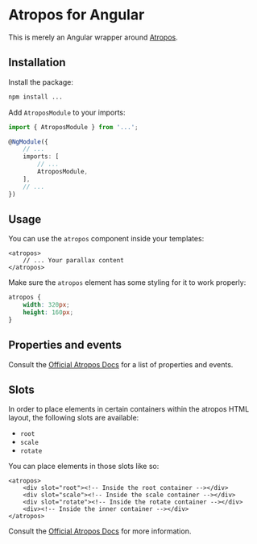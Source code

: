 # Atropos for Angular

This is merely an Angular wrapper around [Atropos](https://atroposjs.com/).

## Installation

Install the package:

```bash
npm install ...
```

Add `AtroposModule` to your imports:

```typescript
import { AtroposModule } from '...';

@NgModule({
    // ...
    imports: [
        // ...
        AtroposModule,
    ],
    // ...
})
```

## Usage

You can use the `atropos` component inside your templates:

```angular2html
<atropos>
    // ... Your parallax content
</atropos>
```

Make sure the `atropos` element has some styling for it to work properly:

```css
atropos {
    width: 320px;
    height: 160px;
}
```

## Properties and events

Consult the [Official Atropos Docs](https://atroposjs.com/docs#parameters) for a list of properties and events.

## Slots

In order to place elements in certain containers within the atropos HTML layout,
the following slots are available:

- `root`
- `scale`
- `rotate`

You can place elements in those slots like so:

```angular2html
<atropos>
    <div slot="root"><!-- Inside the root container --></div>
    <div slot="scale"><!-- Inside the scale container --></div>
    <div slot="rotate"><!-- Inside the rotate container --></div>
    <div><!-- Inside the inner container --></div>
</atropos>
```

Consult the [Official Atropos Docs](https://atroposjs.com/docs#html-layout) for more information.
